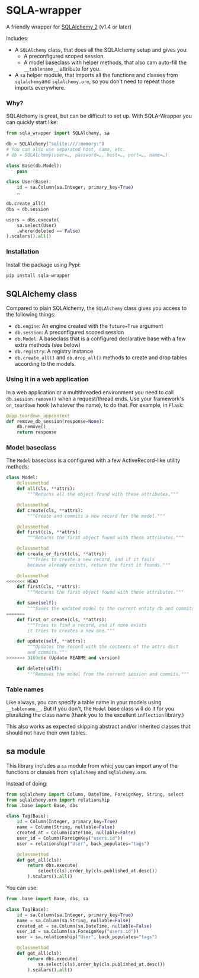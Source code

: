 # SQLA-wrapper

A friendly wrapper for [SQLAlchemy 2](https://docs.sqlalchemy.org/en/14/glossary.html#term-2.0-style) (v1.4 or later)

Includes:

- A `SQLAlchemy` class, that does all the SQLAlchemy setup and gives you:
    - A preconfigured scoped session.
    - A model baseclass with helper methods, that also cam auto-fill the `__tablename__` attribute for you.
- A `sa` helper module, that imports all the functions and classes from `sqlalchemy`and `sqlalchemy.orm`,
so you don't need to repeat those imports everywhere.


### Why?

SQLAlchemy is great, but can be difficult to set up. With SQLA-Wrapper you can quickly start like:

```python
from sqla_wrapper import SQLAlchemy, sa

db = SQLAlchemy("sqlite:///:memory:")
# You can also use separated host, name, etc.
# db = SQLAlchemy(user=…, password=…, host=…, port=…, name=…)

class Base(db.Model):
    pass

class User(Base):
    id = sa.Column(sa.Integer, primary_key=True)
    …

db.create_all()
dbs = db.session

users = dbs.execute(
    sa.select(User)
    .where(deleted == False)
).scalars().all()
```


### Installation

Install the package using Pypi:

```bash
pip install sqla-wrapper
```

## SQLAlchemy class

Compared to plain SQLAlchemy, the `SQLAlchemy` class gives you access to the following things:

- `db.engine`: An engine created with the `future=True` argument
- `db.session`: A preconfigured scoped session
- `db.Model`: A baseclass that is a configured declarative base with a few extra methods (see below)
- `db.registry`: A registry instance
- `db.create_all()` and `db.drop_all()` methods to create and drop tables according to the models.

### Using it in a web application

In a web application or a multithreaded environment you need to call `db.session.remove()` when a request/thread ends. Use your framework's `on_teardown` hook (whatever the name), to do that. For example, in `Flask`:

```python
@app.teardown_appcontext
def remove_db_session(response=None):
    db.remove()
    return response
```

### Model baseclass

The `Model` baseclass is a configured with a few ActiveRecord-like utility methods:

```python
class Model:
    @classmethod
    def all(cls, **attrs):
        """Returns all the object found with these attributes."""

    @classmethod
    def create(cls, **attrs):
        """Create and commits a new record for the model."""

    @classmethod
    def first(cls, **attrs):
        """Returns the first object found with these attributes."""

    @classmethod
    def create_or_first(cls, **attrs):
        """Tries to create a new record, and if it fails
        because already exists, return the first it founds."""

    @classmethod
<<<<<<< HEAD
    def first(cls, **attrs):
        """Returns the first object found with these attributes."""

    def save(self):
        """Saves the updated model to the current entity db and commits."""
=======
    def first_or_create(cls, **attrs):
        """Tries to find a record, and if none exists
        it tries to creates a new one."""

    def update(self, **attrs):
        """Updates the record with the contents of the attrs dict
        and commits."""
>>>>>>> 3169e6c (Update README and version)

    def delete(self):
        """Removes the model from the current session and commits."""
```

### Table names

Like always, you can specify a table name in your models using `__tablename__`. But if you don't, the `Model` base class will do it for you pluralizing the class name (thank you to the excellent `inflection` library.)

This also works as expected skipping abstract and/or inherited classes that should not have their own tables.


## sa module

This library includes a `sa` module from whicj you can import any of the functions or classes from `sqlalchemy` and `sqlalchemy.orm`.

Instead of doing:

```python
from sqlalchemy import Column, DateTime, ForeignKey, String, select
from sqlalchemy.orm import relationship
from .base import Base, dbs

class Tag(Base):
    id = Column(Integer, primary_key=True)
    name = Column(String, nullable=False)
    created_at = Column(DateTime, nullable=False)
    user_id = Column(ForeignKey("users.id"))
    user = relationship("User", back_populates="tags")

    @classmethod
    def get_all(cls):
        return dbs.execute(
            select(cls).order_by(cls.published_at.desc())
        ).scalars().all()
```

You can use:

```python
from .base import Base, dbs, sa

class Tag(Base):
    id = sa.Column(sa.Integer, primary_key=True)
    name = sa.Column(sa.String, nullable=False)
    created_at = sa.Column(sa.DateTime, nullable=False)
    user_id = sa.Column(sa.ForeignKey("users.id"))
    user = sa.relationship("User", back_populates="tags")

    @classmethod
    def get_all(cls):
        return dbs.execute(
            sa.select(cls).order_by(cls.published_at.desc())
        ).scalars().all()
```
